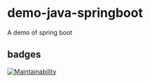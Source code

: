 # demo-java-springboot
A demo of spring boot

## badges
[![Maintainability](https://api.codeclimate.com/v1/badges/96357558930fe1353fd4/maintainability)](https://codeclimate.com/github/svilstrup/demo-java-springboot/maintainability)

